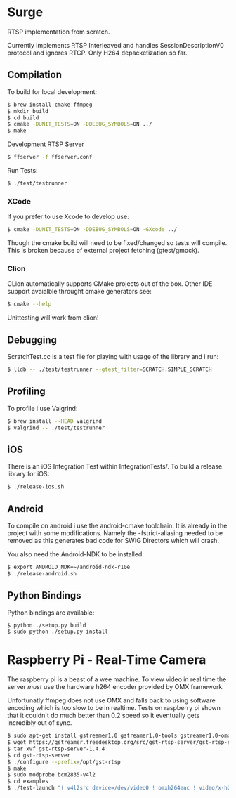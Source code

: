 # Surge

RTSP implementation from scratch.

Currently implements RTSP Interleaved and handles SessionDescriptionV0 protocol and ignores RTCP. Only H264 depacketization so far.

## Compilation

To build for local development:

```bash
$ brew install cmake ffmpeg
$ mkdir build
$ cd build
$ cmake -DUNIT_TESTS=ON -DDEBUG_SYMBOLS=ON ../
$ make
```

Development RTSP Server

```bash
$ ffserver -f ffserver.conf
```

Run Tests:

```bash
$ ./test/testrunner
```

### XCode

If you prefer to use Xcode to develop use:

```bash
$ cmake -DUNIT_TESTS=ON -DDEBUG_SYMBOLS=ON -GXcode ../
```

Though the cmake build will need to be fixed/changed so tests will compile. This is broken because
of external project fetching (gtest/gmock).

### Clion

CLion automatically supports CMake projects out of the box. Other IDE support avaialble throught cmake generators see:

```bash
$ cmake --help
```

Unittesting will work from clion!

## Debugging

ScratchTest.cc is a test file for playing with usage of the library and i run:

```bash
$ lldb -- ./test/testrunner --gtest_filter=SCRATCH.SIMPLE_SCRATCH
```

## Profiling

To profile i use Valgrind:

```bash
$ brew install --HEAD valgrind
$ valgrind -- ./test/testrunner
```

## iOS

There is an iOS Integration Test within IntegrationTests/. To build a release library for iOS:

```bash
$ ./release-ios.sh
```

## Android

To compile on android i use the android-cmake toolchain. It is already in the project with some modifications. Namely the -fstrict-aliasing needed to be
removed as this generates bad code for SWIG Directors which will crash.

You also need the Android-NDK to be installed.

```bash
$ export ANDROID_NDK=~/android-ndk-r10e
$ ./release-android.sh
```

## Python Bindings

Python bindings are available:

```bash
$ python ./setup.py build
$ sudo python ./setup.py install
```

# Raspberry Pi - Real-Time Camera

The raspberry pi is a beast of a wee machine. To view video in real time the server _must_ use the hardware h264 encoder provided by OMX framework.

Unfortunatly ffmpeg does not use OMX and falls back to using software encoding which is too slow to be in realtime. Tests on raspberry pi shown that it couldn't do much better than 0.2 speed so it eventually gets incredibly out of sync.

```bash
$ sudo apt-get install gstreamer1.0 gstreamer1.0-tools gstreamer1.0-omx libgstreamer1.0-dev 
$ wget https://gstreamer.freedesktop.org/src/gst-rtsp-server/gst-rtsp-server-1.4.4.tar.xz
$ tar xvf gst-rtsp-server-1.4.4
$ cd gst-rtsp-server
$ ./configure --prefix=/opt/gst-rtsp
$ make
$ sudo modprobe bcm2835-v4l2
$ cd examples
$ ./test-launch "( v4l2src device=/dev/video0 ! omxh264enc ! video/x-h264,width=720,height=480,framerate=10/1,profile=high,target-bitrate=5000000 ! h264parse ! rtph264pay name=pay0 config-interval=1 pt=96 )"
```
